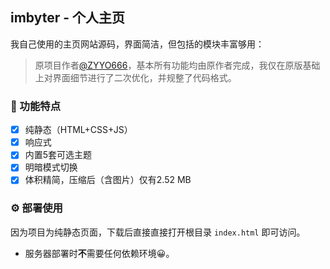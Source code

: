 
## imbyter - 个人主页

我自己使用的主页网站源码，界面简洁，但包括的模块丰富够用：



> 原项目作者[@ZYYO666](https://github.com/ZYYO666)，基本所有功能均由原作者完成，我仅在原版基础上对界面细节进行了二次优化，并规整了代码格式。



### 🎉 功能特点

- [x] 纯静态（HTML+CSS+JS）
- [x] 响应式
- [x] 内置5套可选主题
- [x] 明暗模式切换
- [x] 体积精简，压缩后（含图片）仅有2.52 MB

### ⚙️ 部署使用

因为项目为纯静态页面，下载后直接直接打开根目录 `index.html` 即可访问。

- 服务器部署时**不**需要任何依赖环境😀。
